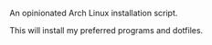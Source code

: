 An opinionated Arch Linux installation script.

This will install my preferred programs and dotfiles.

